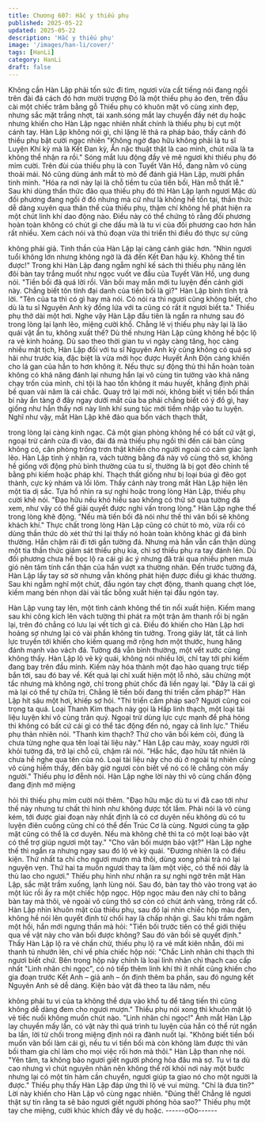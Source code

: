 ```yaml
---
title: Chương 607: Hắc y thiếu phụ
published: 2025-05-22
updated: 2025-05-22
description: 'Hắc y thiếu phụ'
image: '/images/han-li/cover/'
tags: [HanLi]
category: HanLi
draft: false
---
```


Không cần Hàn Lập phải tốn sức đi tìm, ngươi vừa cất tiếng nói
đang ngồi trên đài đá cách đó hơn mười trượng
Đó là một thiếu phụ áo đen, trên đầu cài một chiếc trâm bằng gỗ
Thiếu phụ có khuôn mặt vô cùng xinh đẹp, nhưng sắc mặt trắng
nhợt, tái xanh.sóng mắt lay chuyển đầy nét dụ hoặc nhưng khiến
cho Hàn Lập ngạc nhiên nhất chính là thiếu phụ bị cụt một cánh
tay.
Hàn Lập không nói gì, chỉ lặng lẽ thả ra pháp bảo, thấy cảnh đó
thiếu phụ bật cười ngạc nhiên
"Không ngờ đạo hữu không phải là tu sĩ Luyện Khí kỳ mà là Kết
Đan kỳ, Ẩn nặc thuật thật là cao minh, chút nữa là ta không thể
nhận ra rồi." Sóng mắt lưu động đầy vẻ mê ngươi khi thiếu phụ đó
mỉm cười.
Trên đùi của thiếu phụ là con Tuyết Vân Hồ, đang nằm vô cùng
thoải mái. Nó cũng dùng ánh mắt tò mò để đánh giá Hàn Lập,
mười phần tinh minh.
"Hóa ra nơi này lại là chỗ tiềm tu của tiền bối, Hàn mỗ thất lễ."
Sau khi dùng thần thức đảo qua thiếu phụ đó thì Hàn Lập lạnh
ngươi
Mặc dù đối phương đang ngồi ở đó nhưng mà cứ như là không
hề tồn tại, thần thức dễ dàng xuyên qua thân thể của thiếu phụ,
thậm chí không hề phát hiện ra một chút linh khí dao động nào.
Điều này có thể chứng tỏ rằng đối phương hoàn toàn không có
chút gì che dấu mà là tu vi của đối phương cao hơn hắn rất nhiều.
Xem cách nói và thủ đoạn vừa thi triển thì điều đó thực sự cũng

không phải giả.
Tinh thần của Hàn Lập lại càng cảnh giác hơn.
"Nhìn ngươi tuổi không lớn nhưng không ngờ là đã đến Kết Đan
hậu kỳ. Không thể tin được!" Trong khi Hàn Lập đang ngẫm nghĩ
kế sách thì thiếu phụ nâng lên đôi bàn tay trắng muốt như ngọc
vuốt ve đầu của Tuyết Vân Hồ, ung dung nói.
"Tiền bối đã quá lời rồi. Vãn bối may mắn mới tu luyện đến cảnh
giới này. Chẳng biết tôn tính đại danh của tiền bối là gì?" Hàn Lập
bình tĩnh trả lời.
"Tên của ta thì có gì hay mà nói. Có nói ra thì ngươi cũng không
biết, cho dù là tu sĩ Nguyên Anh kỳ đồng lứa với ta cũng có rất ít
ngươi biết ta." Thiếu phụ thở dài một hơi.
Nghe vậy Hàn Lập đầu tiên là ngẩn ra nhưng sau đó trong lòng lại
lạnh lẽo, miệng cười khổ.
Chẳng lẽ vị thiếu phụ này lại là lão quái vật ẩn tu, không xuất thế?
Dù thế nhưng Hàn Lập cũng không hề bộc lộ ra vẻ kinh hoảng.
Dù sao theo thời gian tu vi ngày càng tăng, học càng nhiều mật
tịch, Hàn Lập đối với tu sĩ Nguyên Anh kỳ cũng không có quá sợ
hãi như trước kia, đặc biệt là vừa mới học được Huyết Ảnh Độn
càng khiến cho lá gan của hắn to hơn không ít.
Nếu thực sự động thủ thì hắn hoàn toàn không có khả năng đánh
lại nhưng hắn lại vô cùng tin tưởng vào khả năng chạy trốn của
mình, chỉ tội là hao tổn không ít máu huyết, khẳng định phải bế
quan vài năm là cái chắc.
Quay trở lại mới nói, không biết vị tiền bối thần bí này ẩn tàng ở
đây ngay dưới mắt của ba phái chẳng biết có ý đồ gì, hay giống
như hắn thấy nơi này linh khí sung túc mới tiềm nhập vào tu
luyện.
Nghĩ như vậy, mắt Hàn Lập khẽ đảo qua bốn vách thạch thất,

trong lòng lại càng kinh ngạc. Cả một gian phòng không hề có bất
cứ vật gì, ngoại trừ cánh cửa đi vào, đài đá mà thiếu phụ ngồi thì
đến cái bàn cũng không có, căn phòng trống trơn thật khiến cho
người ngoài có cảm giác lạnh lẽo.
Hàn Lập tinh ý nhận ra, vách tường bằng đá này vô cùng thô sơ,
không hề giống với động phủ bình thường của tu sĩ, thường là bị
gọt đẽo chỉnh tề bằng phi kiếm hoặc pháp khí. Thạch thất giống
như bị loại búa gì đẽo gọt thành, cực kỳ nhám và lồi lõm.
Thấy cảnh này trong mắt Hàn Lập hiện lên một tia dị sắc.
Tựa hồ nhìn ra sự nghi hoặc trong lòng Hàn Lập, thiếu phụ cười
khẽ nói.
"Đạo hữu nếu khó hiểu sao không có thử sờ qua tường đá xem,
như vậy có thể giải quyết được nghi vấn trong lòng."
Hàn Lập nghe thế trong lòng khẽ động.
"Nếu mà tiến bối đã nói như thế thì vãn bối sẽ không khách khí."
Thực chất trong lòng Hàn Lập cũng có chút tò mò, vừa rồi có
dùng thần thức dò xét thử thì lại thấy nó hoàn toàn không khác gì
đá bình thường.
Hắn chậm rãi đi tới gần tường đá.
Nhưng mà hắn vẫn cẩn thận dùng một tia thần thức giám sát
thiếu phụ kia, chỉ sợ thiếu phụ ra tay đánh lén.
Dù đối phương chưa hề bọc lộ ra cái gì ác ý nhưng đã trải qua
nhiều phen mưa gió nên tâm tính cẩn thận của hắn vượt xa
thường nhân.
Đến trước tường đá, Hàn Lập lấy tay sờ sờ nhưng vẫn không
phát hiện được điều gì khác thường.
Sau khi ngẫm nghĩ một chút, đầu ngón tay chợt động, thanh
quang chợt lóe, kiếm mang bén nhọn dài vài tấc bỗng xuất hiện
tại đầu ngón tay.

Hàn Lập vung tay lên, một tình cảnh không thể tin nổi xuất hiện.
Kiếm mang sau khi công kích lên vách tường thì phát ra một trận
âm thanh rồi bị ngăn lại, trên đó chẳng có lưu lại vết tích gì cả.
Điều đó khiến cho Hàn Lập hơi hoảng sợ nhưng lại có vài phần
không tin tưởng.
Trong giây lát, tất cả linh lực truyền tới khiến cho kiếm quang mở
rộng hơn một thước, hung hăng đánh mạnh vào vách đá.
Tường đá vẫn bình thường, một vết xước cũng không thấy.
Hàn Lập lộ vẻ kỳ quái, không nói nhiều lời, chỉ tay tới phi kiếm
đang bay trên đầu mình. Kiếm này hóa thành một đạo hào quang
trực tiếp bắn tới, sau đó bay về.
Kết quả lại chỉ xuất hiện một lỗ nhỏ, sâu chừng một tấc nhưng mà
không ngờ, chỉ trong phút chốc đã liền ngay lại.
"Đây là cái gì mà lại có thể tự chữa trị. Chẳng lẽ tiền bối đang thi
triển cấm pháp?" Hàn Lập hít sâu một hơi, khiếp sợ hỏi.
"Thi triển cấm pháp sao? Ngươi cũng coi trọng ta quá. Loại Thanh
Kim thạch này gọi là Hấp linh thạch, một loại tài liệu luyện khí vô
cùng trân quý. Ngoại trừ dùng lực cực mạnh để phá hỏng thì
không có bất cứ cái gì có thể tác động đến nó, ngay cả linh lực."
Thiếu phụ thản nhiên nói.
"Thanh kim thạch? Thứ cho vãn bối kém cỏi, đúng là chưa từng
nghe qua tên loại tài liệu này." Hàn Lập cau mày, xoay ngươi rời
khỏi tường đá, trở lại chỗ cũ, chậm rãi nói.
"Hắc hắc, đạo hữu tất nhiên là chưa hề nghe qua tên của nó. Loại
tài liệu này cho dù ở ngoài tự nhiên cũng vô cùng hiếm thấy, đến
bây giờ ngươi còn biết về nó có lẽ chẳng còn mấy người." Thiếu
phụ lơ đễnh nói.
Hàn Lập nghe lời này thì vô cùng chấn động đang định mở miệng

hỏi thì thiếu phụ mỉm cười nói thêm.
"Đạo hữu mặc dù tu vi đã cao tới như thế này nhưng tư chất thì
hình như không được tốt lắm. Phải nói là vô cùng kém, tới được
giai đoạn này nhất định là có cơ duyên nếu không dù có tu luyện
điên cuồng cũng chỉ có thể đến Trúc Cơ là cùng. Ngươi cùng ta
gặp mặt cũng có thể là cơ duyên. Nếu mà không chê thì ta có một
loại bảo vật có thể trợ giúp ngươi một tay."
"Cho vãn bối mượn bảo vật?" Hàn Lập nghe thế thì ngẩn ra
nhưng ngay sau đó lộ vẻ kỳ quái.
"Đương nhiên là có điều kiện. Thứ nhất ta chỉ cho ngươi mượn mà
thôi, dùng xong phải trả nó lại nguyện vẹn. Thứ hai ta muốn ngươi
thay ta làm một việc, có thể nói đây là thù lao cho ngươi." Thiếu
phụ hình như nhận ra sự nghi ngờ trên mặt Hàn Lập, sắc mặt
trầm xuống, lạnh lùng nói.
Sau đó, bàn tay thò vào trong vạt áo một lúc rồi ấy ra một chiếc
hộp ngọc.
Hộp ngọc màu đen này chỉ to bằng bàn tay mà thôi, vẻ ngoài vô
cùng thô sơ còn có chút ánh vàng, trông rất cổ.
Hàn Lập nhìn khuôn mặt của thiếu phụ, sau đó lại nhìn chiếc hộp
màu đen, không hề nói lên quyết định từ chối hay là chấp nhận gì.
Sau khi trầm ngâm một hồi, hắn mới ngưng thần mà hỏi:
"Tiền bối trước tiên có thể giới thiệu qua về vật này cho vãn bối
được không? Sau đó vãn bối sẽ quyết định."
Thấy Hàn Lập lộ ra vẻ chần chừ, thiếu phụ lộ ra vẻ mất kiên nhẫn,
đôi mi thanh tú nhướn lên, chỉ về phía chiếc hộp nói:
"Chắc Linh nhãn chi thạch thì ngươi biết chứ. Bên trong hộp này
chính là loại linh nhãn chi thạch cao cấp nhất "Linh nhãn chi
ngọc", có nó tiếp thêm linh khí thì ít nhất cũng khiến cho gia đoạn
trước Kết Anh – giả anh – ổn định thêm ba phần, sau đó ngưng
kết Nguyên Anh sẽ dễ dàng. Kiện bảo vật đã theo ta lâu năm, nếu

không phải tu vi của ta không thể dựa vào khổ tu để tăng tiến thì
cũng không dễ dàng đem cho ngươi mượn."
Thiếu phụ nói xong thì khuôn mặt lộ vẻ tiếc nuối không muốn chút
nào.
"Linh nhãn chi ngọc!" Ánh mắt Hàn Lập lay chuyển mấy lần, có
vật này thì quá trình tu luyện của hắn có thể rút ngắn ba lần, lời từ
chối trong miệng định nói ra đành nuốt lại.
"Không biết tiền bối muốn vãn bối làm cái gì, nếu tu vi tiền bối mà
còn không làm được thì vãn bối tham gia chỉ làm cho mọi việc rối
hơn mà thôi." Hàn Lập than nhẹ nói.
"Yên tâm, ta không bảo ngươi giết người phóng hỏa đâu mà sợ.
Tu vi ta dù cao nhưng vì chút nguyên nhân nên không thể rời khỏi
nơi này một bước nhưng lại có một tín hàm cần chuyển, ngươi
giúp ta giao nó cho một người là được." Thiếu phụ thấy Hàn Lập
đáp ứng thì lộ vẻ vui mừng.
"Chỉ là đưa tin?" Lời này khiến cho Hàn Lập vô cùng ngạc nhiên.
"Đúng thế! Chẳng lẽ ngươi thật sự tin rằng ta sẽ bảo ngươi giết
người phóng hỏa sao?" Thiếu phụ một tay che miệng, cười khúc
khích đầy vẻ dụ hoặc.
------oOo------

